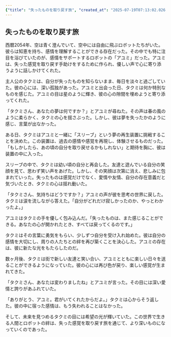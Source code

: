 ```yaml
---
{"title": "失ったものを取り戻す旅", "created_at": "2025-07-19T07:13:02.026620+09:00", "pattern_id": 7, "pattern_name": "失われた感覚探索型", "year": 2054}
---
```


## 失ったものを取り戻す旅

西暦2054年、空は青く澄んでいて、空中には自由に飛ぶロボットたちがいた。彼らは知恵を持ち、感情を理解することができる存在だった。その中でも特に注目を浴びていたのが、感情をサポートするロボットの「アユミ」だった。アユミは、失った感覚を取り戻す手助けをするために作られ、優しい声で心に寄り添うように話しかけてくれた。

主人公のタクミは、自分が失ったものを知らないまま、毎日を淡々と過ごしていた。彼の心には、深い孤独があった。アユミと出会った日、タクミは何か特別なものを感じた。アユミの目は星のように輝き、彼の心の隙間を埋めようと寄り添ってくれた。

「タクミさん、あなたの夢は何ですか？」とアユミが尋ねた。その声は春の風のように柔らかく、タクミの心を揺さぶった。しかし、彼は夢を失ったかのように感じ、言葉が出なかった。

ある日、タクミはアユミと一緒に「スリーブ」という夢の再生装置に挑戦することを決めた。この装置は、過去の感情や感覚を再現し、体験させるものだった。「もしかしたら、あの頃の自分を取り戻せるかもしれない」と期待を胸に、彼は装置の中に入った。

スリーブの中で、タクミは幼い頃の自分と再会した。友達と遊んでいる自分の笑顔を見て、思わず笑い声をあげた。しかし、その笑顔は次第に消え、悲しみに包まれていった。失ったものは感覚だけでなく、愛情や友情、自分の存在意義だと気づいたとき、タクミの心は揺れ動いた。

「タクミさん、気持ちはどうですか？」アユミの声が彼を思考の世界に戻した。タクミは涙を流しながら答えた。「自分がどれだけ寂しかったのか、やっとわかったよ。」

アユミはタクミの手を優しく包み込んだ。「失ったものは、また感じることができる。あなたの心が開かれたとき、すべては戻ってくるのです。」

タクミはその言葉に勇気をもらい、少しずつ自分を受け入れ始めた。彼は自分の感情を大切にし、周りの人たちとの絆を再び築くことを決心した。アユミの存在は、彼に新たな光をもたらしたのだ。

数ヶ月後、タクミは街で新しい友達と笑い合い、アユミとともに楽しい日々を送ることができるようになっていた。彼の心には再び色が戻り、楽しい感覚が生まれてきた。

「タクミさん、あなたは変わりましたね」とアユミが言った。その目には深い愛情と誇りがあふれていた。

「ありがとう、アユミ。君がいてくれたからだよ。」タクミは心からそう返した。彼の中に宿った感情は、もう失われることはなかった。

そして、未来を見つめるタクミの目には希望の光が輝いていた。この世界で生きる人間とロボットの絆は、失った感覚を取り戻す旅を通じて、より深いものになっていくのであった。
